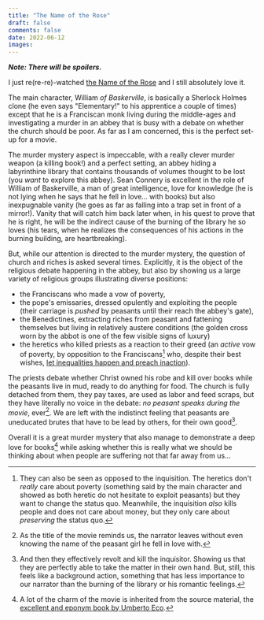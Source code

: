 ```yaml
---
title: "The Name of the Rose"
draft: false
comments: false
date: 2022-06-12
images:
---
```


***Note: There will be spoilers.***

I just re(re-re)-watched [the Name of the Rose](https://www.imdb.com/title/tt0091605/) and I still absolutely love it.

The main character, William *of Baskerville*, is basically a Sherlock Holmes clone (he even says "Elementary!" to his apprentice a couple of times) except that he is a Franciscan monk living during the middle-ages and investigating a murder in an abbey that is busy with a debate on whether the church should be poor.
As far as I am concerned, this is the perfect set-up for a movie.

The murder mystery aspect is impeccable, with a really clever murder weapon (a killing book!) and a perfect setting, an abbey hiding a labyrinthine library that contains thousands of volumes thought to be lost (you *want* to explore this abbey).
Sean Connery is excellent in the role of William of Baskerville, a man of great intelligence, love for knowledge (he is not lying when he says that he fell in love... with books) but also inexpugnable vanity (he goes as far as falling into a trap set in front of a mirror!).
Vanity that will catch him back later when, in his quest to prove that he is right, he will be the indirect cause of the burning of the library he so loves (his tears, when he realizes the consequences of his actions in the burning building, are heartbreaking).

But, while our attention is directed to the murder mystery, the question of church and riches is asked several times.
Explicitly, it is the object of the religious debate happening in the abbey, but also by showing us a large variety of religious groups illustrating diverse positions:

* the Franciscans who made a vow of poverty,
* the pope's emissaries, dressed opulently and exploiting the people (their carriage is *pushed* by peasants until their reach the abbey's gate),
* the Benedictines, extracting riches from peasant and fattening themselves but living in relatively austere conditions (the golden cross worn by the abbot is one of the few visible signs of luxury)
* the heretics who killed priests as a reaction to their greed (an *active* vow of poverty, by opposition to the Franciscans[^1] who, despite their best wishes, [let inequalities happen and preach inaction](https://www.africa.upenn.edu/Articles_Gen/Letter_Birmingham.html#:~:text=I%20have%20almost,presence%20of%20justice)).

The priests debate whether Christ owned his robe and kill over books while the peasants live in mud, ready to do anything for food.
The church is fully detached from them, they pay taxes, are used as labor and feed scraps, but they have literally no voice in the debate: *no peasant speaks during the movie*, ever[^2].
We are left with the indistinct feeling that peasants are uneducated brutes that have to be lead by others, for their own good[^3].

Overall it is a great murder mystery that also manage to demonstrate a deep love for books[^4] while asking whether this is really what we should be thinking about when people are suffering not that far away from us...

[^1]: They can also be seen as opposed to the inquisition.
The heretics don't *really* care about poverty (something said by the main character and showed as both heretic do not hesitate to exploit peasants) but they want to change the status quo.
Meanwhile, the inquisition *also* kills people and does not care about money, but they only care about *preserving* the status quo.

[^2]: As the title of the movie reminds us, the narrator leaves without even knowing the name of the peasant girl he fell in love with.

[^3]: And then they effectively revolt and kill the inquisitor. Showing us that they are perfectly able to take the matter in their own hand. But, still, this feels like a background action, something that has less importance to our narrator than the burning of the library or his romantic feelings.

[^4]: A lot of the charm of the movie is inherited from the source material, the [excellent and eponym book by Umberto Eco](https://www.goodreads.com/book/show/119073.The_Name_of_the_Rose).
